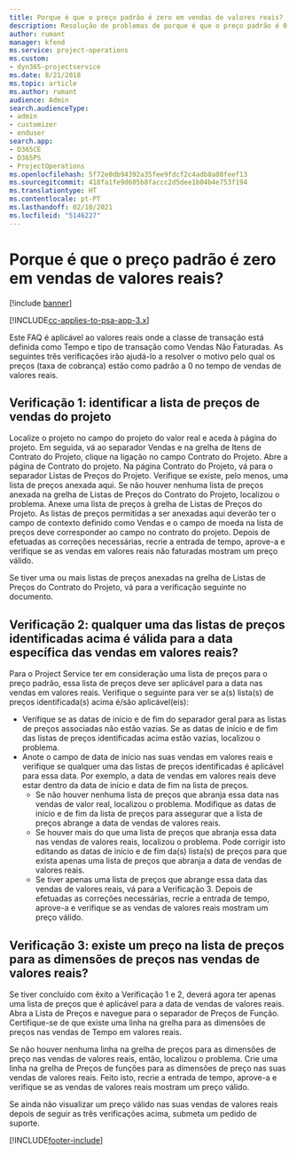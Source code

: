 ```yaml
---
title: Porque é que o preço padrão é zero em vendas de valores reais?
description: Resolução de problemas de porque é que o preço padrão é 0 em vendas de valores reais.
author: rumant
manager: kfend
ms.service: project-operations
ms.custom:
- dyn365-projectservice
ms.date: 8/21/2018
ms.topic: article
ms.author: rumant
audience: Admin
search.audienceType:
- admin
- customizer
- enduser
search.app:
- D365CE
- D365PS
- ProjectOperations
ms.openlocfilehash: 5f72e0db94392a35fee9fdcf2c4adb8a08feef13
ms.sourcegitcommit: 418fa1fe9d605b8faccc2d5dee1b04b4e753f194
ms.translationtype: HT
ms.contentlocale: pt-PT
ms.lasthandoff: 02/10/2021
ms.locfileid: "5146227"
---
```

# <a name="why-is-price-defaulting-to-zero-on-time-sales-actuals"></a>Porque é que o preço padrão é zero em vendas de valores reais?

[!include [banner](../includes/psa-now-project-operations.md)]

[!INCLUDE[cc-applies-to-psa-app-3.x](../includes/cc-applies-to-psa-app-3x.md)]

Este FAQ é aplicável ao valores reais onde a classe de transação está definida como Tempo e tipo de transação como Vendas Não Faturadas. As seguintes três verificações irão ajudá-lo a resolver o motivo pelo qual os preços (taxa de cobrança) estão como padrão a 0 no tempo de vendas de valores reais.

## <a name="check-1-identify-the-sales-price-list-for-the-project"></a>Verificação 1: identificar a lista de preços de vendas do projeto

Localize o projeto no campo do projeto do valor real e aceda à página do projeto. Em seguida, vá ao separador Vendas e na grelha de Itens de Contrato do Projeto, clique na ligação no campo Contrato do Projeto. Abre a página de Contrato do projeto. Na página Contrato do Projeto, vá para o separador Listas de Preços do Projeto. Verifique se existe, pelo menos, uma lista de preços anexada aqui. Se não houver nenhuma lista de preços anexada na grelha de Listas de Preços do Contrato do Projeto, localizou o problema. Anexe uma lista de preços à grelha de Listas de Preços do Projeto. As listas de preços permitidas a ser anexadas aqui deverão ter o campo de contexto definido como Vendas e o campo de moeda na lista de preços deve corresponder ao campo no contrato do projeto. Depois de efetuadas as correções necessárias, recrie a entrada de tempo, aprove-a e verifique se as vendas em valores reais não faturadas mostram um preço válido. 

Se tiver uma ou mais listas de preços anexadas na grelha de Listas de Preços do Contrato do Projeto, vá para a verificação seguinte no documento.

## <a name="check-2-are-any-of-the-price-lists-identified-above-valid-for-the-specific-date-of-the-time-sales-actual"></a>Verificação 2: qualquer uma das listas de preços identificadas acima é válida para a data específica das vendas em valores reais?

Para o Project Service ter em consideração uma lista de preços para o preço padrão, essa lista de preços deve ser aplicável para a data nas vendas em valores reais. Verifique o seguinte para ver se a(s) lista(s) de preços identificada(s) acima é/são aplicável(eis):
- Verifique se as datas de início e de fim do separador geral para as listas de preços associadas não estão vazias. Se as datas de início e de fim das listas de preços identificadas acima estão vazias, localizou o problema. 
- Anote o campo de data de início nas suas vendas em valores reais e verifique se qualquer uma das listas de preços identificadas é aplicável para essa data. Por exemplo, a data de vendas em valores reais deve estar dentro da data de início e data de fim na lista de preços. 
    - Se não houver nenhuma lista de preços que abranja essa data nas vendas de valor real, localizou o problema. Modifique as datas de início e de fim da lista de preços para assegurar que a lista de preços abrange a data de vendas de valores reais. 
    - Se houver mais do que uma lista de preços que abranja essa data nas vendas de valores reais, localizou o problema. Pode corrigir isto editando as datas de início e de fim da(s) lista(s) de preços para que exista apenas uma lista de preços que abranja a data de vendas de valores reais. 
    - Se tiver apenas uma lista de preços que abrange essa data das vendas de valores reais, vá para a Verificação 3.
Depois de efetuadas as correções necessárias, recrie a entrada de tempo, aprove-a e verifique se as vendas de valores reais mostram um preço válido.

## <a name="check-3-is-there-a-price-in-the-price-list-for-the-pricing-dimensions-on-the-time-sales-actual"></a>Verificação 3: existe um preço na lista de preços para as dimensões de preços nas vendas de valores reais?

Se tiver concluído com êxito a Verificação 1 e 2, deverá agora ter apenas uma lista de preços que é aplicável para a data de vendas de valores reais. Abra a Lista de Preços e navegue para o separador de Preços de Função. Certifique-se de que existe uma linha na grelha para as dimensões de preços nas vendas de Tempo em valores reais.

Se não houver nenhuma linha na grelha de preços para as dimensões de preço nas vendas de valores reais, então, localizou o problema. Crie uma linha na grelha de Preços de funções para as dimensões de preço nas suas vendas de valores reais. Feito isto, recrie a entrada de tempo, aprove-a e verifique se as vendas de valores reais mostram um preço válido.

Se ainda não visualizar um preço válido nas suas vendas de valores reais depois de seguir as três verificações acima, submeta um pedido de suporte. 



[!INCLUDE[footer-include](../includes/footer-banner.md)]